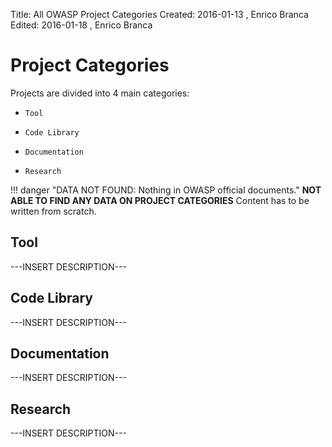 Title:     All OWASP Project Categories
Created:   2016-01-13 , Enrico Branca  
Edited:    2016-01-18 , Enrico Branca  


[//]: # (BE SURE THERE ARE NO EMPTY LINES BEFORE 'Title')  
[//]: # (end each line of the metadata with TWO spaces before the newline)  
[//]: # (insert TWO blank lines after the metadata)  
[//]: # (<ADD YOUR TEXT STARTING FROM HERE>)  


# Project Categories

Projects are divided into 4 main categories:

*     Tool

*     Code Library

*     Documentation

*     Research

!!! danger "DATA NOT FOUND: Nothing in OWASP official documents."
    **NOT ABLE TO FIND ANY DATA ON PROJECT CATEGORIES**
    Content has to be written from scratch.

## Tool

---INSERT DESCRIPTION---

## Code Library

---INSERT DESCRIPTION---

## Documentation

---INSERT DESCRIPTION---

## Research

---INSERT DESCRIPTION---


[//]: # (<STOP HERE - do not write anything after this point !!! >)
